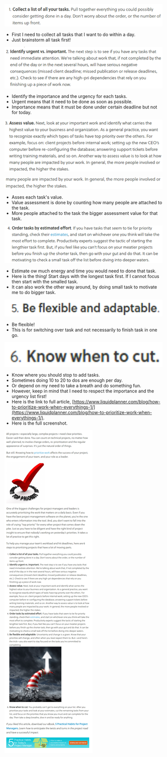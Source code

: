 ![./20161103-1129-cet-how-to-prioritize-work-1.png](./20161103-1129-cet-how-to-prioritize-work-1.png)

* First I need to collect all tasks that I want to do within a day.
* Just brainstorm all task first!

![./20161103-1129-cet-how-to-prioritize-work-2.png](./20161103-1129-cet-how-to-prioritize-work-2.png)

* Identify the importance and the urgency for each tasks.
* Urgent means that it need to be done as soon as possible.
* Importance means that it must be done under certain deadline but not for today.

![./20161103-1129-cet-how-to-prioritize-work-3.png](./20161103-1129-cet-how-to-prioritize-work-3.png)

![./20161103-1129-cet-how-to-prioritize-work-4.png](./20161103-1129-cet-how-to-prioritize-work-4.png)

* Asses each task's value.
* Value assessment is done by counting how many people are attached to the task.
* More people attached to the task the bigger assessment value for that task.

![./20161103-1129-cet-how-to-prioritize-work-5.png](./20161103-1129-cet-how-to-prioritize-work-5.png)

* Estimate ow much energy and time you would need to done that task.
* Here is the thing! Start days with the longest task first. If I cannot focus then start with the smalled task.
* It can also work the other way around, by doing small task to motivate me to do bigger task.

![./20161103-1129-cet-how-to-prioritize-work-6.png](./20161103-1129-cet-how-to-prioritize-work-6.png)

* Be flexible!
* This is for switching over task and not necessarily to finish task in one go.

![./20161103-1129-cet-how-to-prioritize-work-7.png](./20161103-1129-cet-how-to-prioritize-work-7.png)

* Know where you should stop to add tasks.
* Sometimes doing 10 to 20 to dos are enough per day.
* Or depend on my need to take a breath and do something fun.
* However, keep in mind that I need to respect the importance and the urgency list first!
* Here is the link to full article, [https://www.liquidplanner.com/blog/how-to-prioritize-work-when-everythings-1/](https://www.liquidplanner.com/blog/how-to-prioritize-work-when-everythings-1/).
* Here is the full screenshot.

![./20161103-1129-cet-how-to-prioritize-work-8.png](./20161103-1129-cet-how-to-prioritize-work-8.png)